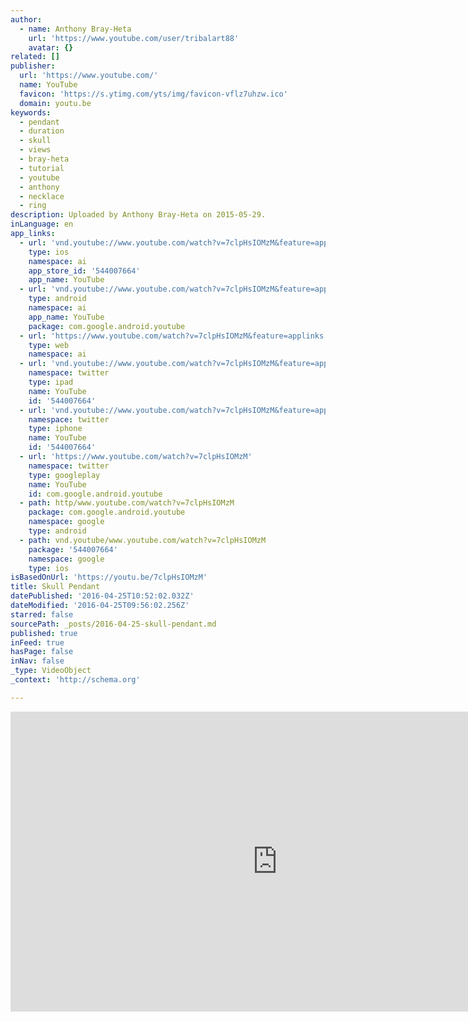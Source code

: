 ```yaml
---
author:
  - name: Anthony Bray-Heta
    url: 'https://www.youtube.com/user/tribalart88'
    avatar: {}
related: []
publisher:
  url: 'https://www.youtube.com/'
  name: YouTube
  favicon: 'https://s.ytimg.com/yts/img/favicon-vflz7uhzw.ico'
  domain: youtu.be
keywords:
  - pendant
  - duration
  - skull
  - views
  - bray-heta
  - tutorial
  - youtube
  - anthony
  - necklace
  - ring
description: Uploaded by Anthony Bray-Heta on 2015-05-29.
inLanguage: en
app_links:
  - url: 'vnd.youtube://www.youtube.com/watch?v=7clpHsIOMzM&feature=applinks'
    type: ios
    namespace: ai
    app_store_id: '544007664'
    app_name: YouTube
  - url: 'vnd.youtube://www.youtube.com/watch?v=7clpHsIOMzM&feature=applinks'
    type: android
    namespace: ai
    app_name: YouTube
    package: com.google.android.youtube
  - url: 'https://www.youtube.com/watch?v=7clpHsIOMzM&feature=applinks'
    type: web
    namespace: ai
  - url: 'vnd.youtube://www.youtube.com/watch?v=7clpHsIOMzM&feature=applinks'
    namespace: twitter
    type: ipad
    name: YouTube
    id: '544007664'
  - url: 'vnd.youtube://www.youtube.com/watch?v=7clpHsIOMzM&feature=applinks'
    namespace: twitter
    type: iphone
    name: YouTube
    id: '544007664'
  - url: 'https://www.youtube.com/watch?v=7clpHsIOMzM'
    namespace: twitter
    type: googleplay
    name: YouTube
    id: com.google.android.youtube
  - path: http/www.youtube.com/watch?v=7clpHsIOMzM
    package: com.google.android.youtube
    namespace: google
    type: android
  - path: vnd.youtube/www.youtube.com/watch?v=7clpHsIOMzM
    package: '544007664'
    namespace: google
    type: ios
isBasedOnUrl: 'https://youtu.be/7clpHsIOMzM'
title: Skull Pendant
datePublished: '2016-04-25T10:52:02.032Z'
dateModified: '2016-04-25T09:56:02.256Z'
starred: false
sourcePath: _posts/2016-04-25-skull-pendant.md
published: true
inFeed: true
hasPage: false
inNav: false
_type: VideoObject
_context: 'http://schema.org'

---
```

<iframe src="https://cdn.embedly.com/widgets/media.html?src=https%3A%2F%2Fwww.youtube.com%2Fembed%2F7clpHsIOMzM%3Ffeature%3Doembed&amp;url=https%3A%2F%2Fwww.youtube.com%2Fwatch%3Fv%3D7clpHsIOMzM%26feature%3Dyoutu.be&amp;image=https%3A%2F%2Fi.ytimg.com%2Fvi%2F7clpHsIOMzM%2Fhqdefault.jpg&amp;key=b7d04c9b404c499eba89ee7072e1c4f7&amp;type=text%2Fhtml&amp;schema=youtube" width="854" height="480" scrolling="no" frameborder="0" allowfullscreen="" style=""></iframe>